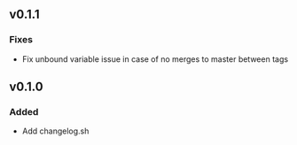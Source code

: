 ## v0.1.1
### Fixes
- Fix unbound variable issue in case of no merges to master between tags
## v0.1.0
### Added
- Add changelog.sh
